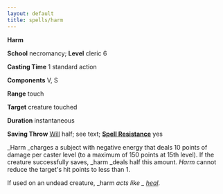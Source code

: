```yaml
---
layout: default
title: spells/harm
---
```

 **Harm**

**School** necromancy; **Level** cleric 6

**Casting Time** 1 standard action

**Components** V, S

**Range** touch

**Target** creature touched

**Duration** instantaneous

**Saving Throw** [Will](../combat#_will) half; see text; **[Spell Resistance](../glossary#_spell-resistance)** yes

_Harm _charges a subject with negative energy that deals 10 points of damage per caster level (to a maximum of 150 points at 15th level). If the creature successfully saves, _harm _deals half this amount. _Harm_ cannot reduce the target's hit points to less than 1.

If used on an undead creature, _harm _acts like _ [heal](heal#_heal)_.

